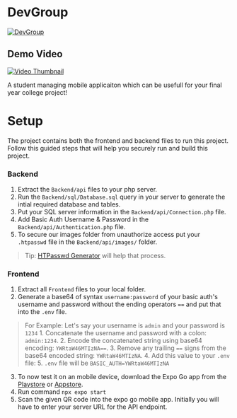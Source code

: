 # DevGroup

[![DevGroup](https://lalandesai.dev/DevGroup.png "DevGroup")](https://lalandesai.dev/DevGroup.png "DevGroup")


## Demo Video
[![Video Thumbnail](https://lalandesai.dev/DevGroup.png)](https://github.com/user-attachments/assets/b2bc6b00-f5b0-41fd-86a6-f53a2a2638da)



A student managing mobile applicaiton which can be usefull for your final year college project!

# Setup

The project contains both the frontend and backend files to run this project. Follow this guided steps that will help you securely run and build this project.

### Backend

 1. Extract the `Backend/api` files to your php server.
 2. Run the `Backend/sql/Database.sql` query in your server to generate the intial required database and tables.
 3. Put your SQL server information in the `Backend/api/Connection.php` file.
 4. Add Basic Auth Username & Password in the `Backend/api/Authentication.php` file.
 5. To secure our images folder from unauthorize access put your `.htpasswd` file in the `Backend/api/images/` folder.
>Tip: [HTPasswd Generator](https://www.web2generators.com/apache-tools/htpasswd-generator) will help that process.

### Frontend

1. Extract all `Frontend` files to your local folder.
2.  Generate a base64 of syntax `username:password` of your basic auth's username and password without the ending operators `==` and put that into the `.env` file. 
> For Example: 
Let's say your username is `admin` and your password is `1234`
	1.  Concatenate the username and password with a colon: `admin:1234`.
	2.  Encode the concatenated string using base64 encoding: `YWRtaW46MTIzNA==`.
	3.  Remove any trailing `==` signs from the base64 encoded string: `YWRtaW46MTIzNA`.
	4.  Add this value to your `.env` file:
	5. `.env` file will be `BASIC_AUTH=YWRtaW46MTIzNA`
	
 3. To now test it on an mobile device, download the Expo Go app from the [Playstore](https://play.google.com/store/apps/details?id=host.exp.exponent&hl=en&gl=US&pli=1) or [Appstore](https://apps.apple.com/us/app/expo-go/id982107779).
4. Run command `npx expo start`
5. Scan the given QR code into the expo go mobile app. Initially you will have to enter your server URL for the API endpoint.
